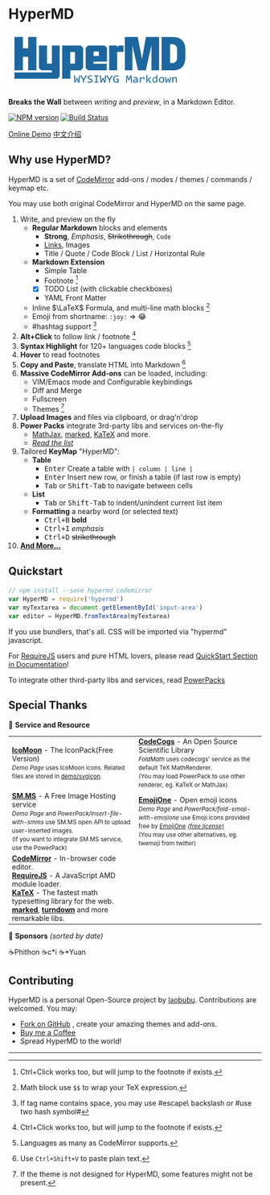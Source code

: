 # HyperMD

![HyperMD Markdown Editor](./demo/logo.png)

**Breaks the Wall** between *writing* and *preview*, in a Markdown Editor.

[![NPM version](https://img.shields.io/npm/v/hypermd.svg?style=flat-square)](https://npmjs.org/package/hypermd) [![Build Status](https://travis-ci.org/laobubu/HyperMD.svg?branch=master)](https://travis-ci.org/laobubu/HyperMD)

[Online Demo](https://laobubu.net/HyperMD/)
[中文介绍](./demo/README.zh-CN.md)

## Why use HyperMD?

HyperMD is a set of [CodeMirror][] add-ons / modes / themes / commands / keymap etc.

You may use both original CodeMirror and HyperMD on the same page.

1. Write, and preview on the fly
   - **Regular Markdown** blocks and elements
     + **Strong**, *Emphasis*, ~~Strikethrough~~, `Code`
     + [Links](https://laobubu.net), Images
     + Title / Quote / Code Block / List / Horizontal Rule
   - **Markdown Extension**
     + Simple Table
     + Footnote [^1]
     + [x] TODO List (with clickable checkboxes)
     + YAML Front Matter
   - Inline $\LaTeX$ Formula, and multi-line math blocks [^4]
   - Emoji from shortname: `:joy:` => :joy:
   - #hashtag support [^6]
2. **Alt+Click** to follow link / footnote [^1]
3. **Syntax Highlight** for 120+ languages code blocks [^2]
4. **Hover** to read footnotes
5. **Copy and Paste**, translate HTML into Markdown [^5]
6. **Massive CodeMirror Add-ons** can be loaded, including:
   - VIM/Emacs mode and Configurable keybindings
   - Diff and Merge
   - Fullscreen
   - Themes [^3]
7. **Upload Images** and files via clipboard, or drag'n'drop
8. **Power Packs** integrate 3rd-party libs and services on-the-fly
   - [MathJax][], [marked][], [KaTeX][] and more.
   - *[Read the list][powerpacks]*
9. Tailored **KeyMap** "HyperMD":
    + **Table**
      - <kbd>Enter</kbd> Create a table with `| column | line |`
      - <kbd>Enter</kbd> Insert new row, or finish a table (if last row is empty)
      - <kbd>Tab</kbd> or <kbd>Shift-Tab</kbd> to navigate between cells
    + **List**
      - <kbd>Tab</kbd> or <kbd>Shift-Tab</kbd> to indent/unindent current list item
    + **Formatting** a nearby word (or selected text)
      - <kbd>Ctrl+B</kbd> **bold**
      - <kbd>Ctrl+I</kbd> *emphasis*
      - <kbd>Ctrl+D</kbd> ~~strikethrough~~
10. **[And More...][doc]**

## Quickstart

```javascript
// npm install --save hypermd codemirror
var HyperMD = require('hypermd')
var myTextarea = document.getElementById('input-area')
var editor = HyperMD.fromTextArea(myTextarea)
```

If you use bundlers, that's all. CSS will be imported via "hypermd" javascript.

For [RequireJS][] users and pure HTML lovers, please read [QuickStart Section in Documentation][doc]!

To integrate other third-party libs and services, read [PowerPacks][]

## Special Thanks

💎 **Service and Resource**

<table>
  <tr>
    <td width="50%">
      <b><a href="https://icomoon.io/#icons-icomoon">IcoMoon</a></b> - The IconPack(Free Version)<br>
      <small>
        <em>Demo Page</em> uses IcoMoon icons. Related files are stored in <a href="https://github.com/laobubu/HyperMD/tree/master/demo/svgicon">demo/svgicon</a>.
      </small>
    </td>
    <td>
      <b><a href="http://www.codecogs.com">CodeCogs</a></b> - An Open Source Scientific Library<br>
      <small>
        <em>FoldMath</em> uses codecogs' service as the default TeX MathRenderer.<br>
        (You may load PowerPack to use other renderer, eg. KaTeX or MathJax)
      </small>
    </td>
  </tr>
  <tr>
    <td>
      <b><a href="https://sm.ms/">SM.MS</a></b> - A Free Image Hosting service<br>
      <small>
        <em>Demo Page</em> and <em>PowerPack/insert-file-with-smms</em> use SM.MS open API to upload user-inserted images.<br>
        (If you want to integrate SM.MS service, use the PowerPack)
      </small>
    </td>
    <td>
      <b><a href="https://www.emojione.com/">EmojiOne</a></b> - Open emoji icons<br>
      <small>
        <em>Demo Page</em> and <em>PowerPack/fold-emoji-with-emojione</em> use
        Emoji icons provided free by <a href="https://www.emojione.com/">EmojiOne</a>
        <a href="https://www.emojione.com/licenses/free"><em>(free license)</em></a><br>
        (You may use other alternatives, eg. twemoji from twitter)
      </small>
    </td>
  </tr>
  <tr>
    <td>
      <b><a href="https://codemirror.net/">CodeMirror</a></b> - In-browser code editor.<br>
      <b><a href="http://requirejs.org/">RequireJS</a></b> - A JavaScript AMD module loader.<br>
      <b><a href="https://khan.github.io/KaTeX/">KaTeX</a></b> - The fastest math typesetting library for the web.<br>
      <b><a href="https://github.com/chjj/marked/">marked</a></b>,
      <b><a href="https://github.com/domchristie/turndown/">turndown</a></b>
      and more remarkable libs.
      <br>
    </td>
  </tr>
</table>


🙏 **Sponsors** _(sorted by date)_

<div class="sponsors">
  <span>☕Phithon</span>
  <span>☕c*i</span>
  <span>☕*Yuan</span>
</div>


## Contributing

HyperMD is a personal Open-Source project by [laobubu].
Contributions are welcomed. You may:

- [Fork on GitHub](https://github.com/laobubu/HyperMD/) , create your amazing themes and add-ons.
- [Buy me a Coffee](https://laobubu.net/donate.html)
- Spread HyperMD to the world!



-------------------------------------------------------

[CodeMirror]: https://codemirror.net/
[RequireJS]: http://requirejs.org/
[MathJax]: https://www.mathjax.org/
[marked]: https://github.com/chjj/marked/
[katex]: https://khan.github.io/KaTeX/
[laobubu]: https://laobubu.net/
[doc]: https://laobubu.net/HyperMD/docs/
[powerpacks]: https://laobubu.net/HyperMD/#./docs/powerpacks.md

[^1]: Ctrl+Click works too, but will jump to the footnote if exists.
[^2]: Languages as many as CodeMirror supports.
[^3]: If the theme is not designed for HyperMD, some features might not be present.
[^4]: Math block use `$$` to wrap your TeX expression.
[^5]: Use `Ctrl+Shift+V` to paste plain text.
[^6]: If tag name contains space, you may use #escape\ backslash or #use two hash symbol#
